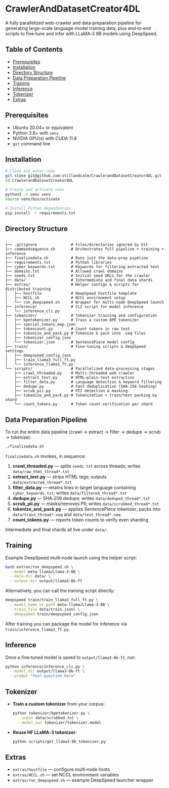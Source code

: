 # CrawlerAndDatasetCreator4DL

A fully parallelized web-crawler and data‑preparation pipeline for generating large-scale language-model training data, plus end‑to‑end scripts to fine‑tune and infer with LLaMA‑3 8B models using DeepSpeed.

## Table of Contents

* [Prerequisites](#prerequisites)
* [Installation](#installation)
* [Directory Structure](#directory-structure)
* [Data Preparation Pipeline](#data-preparation-pipeline)
* [Training](#training)
* [Inference](#inference)
* [Tokenizer](#tokenizer)
* [Extras](#extras)

## Prerequisites

* Ubuntu 20.04+ or equivalent
* Python 3.8+ with `venv`
* NVIDIA GPU(s) with CUDA 11.8
* `git` command line

## Installation

```bash
# Clone and enter repo
git clone git@github.com:stillandcalm/CrawlerandDatasetCreator4DL.git
cd CrawlerandDatasetCreator4DL

# Create and activate venv
python3 -m venv venv
source venv/bin/activate

# Install Python dependencies
pip install -r requirements.txt
```

## Directory Structure

```text
.
├── .gitignore               # Files/directories ignored by Git
├── commandsequence.sh       # Orchestrates full pipeline + training + inference
├── finalizedata.sh          # Runs just the data‑prep pipeline
├── requirements.txt         # Python libraries
├── cyber_keywords.txt       # Keywords for filtering extracted text
├── domains.txt              # Allowed crawl domains
├── seeds.txt                # Initial seed URLs for the crawler
├── data/                    # Intermediate and final data shards
├── extras/                  # Helper configs & scripts for distributed training
│   ├── hostfile             # DeepSpeed hostfile template
│   ├── NCCL.sh              # NCCL environment setup
│   └── run_deepspeed.sh     # Wrapper for multi-node DeepSpeed launch
├── inference/               # CLI script for model inference
│   └── inference_cli.py
├── tokenizer/               # Tokenizer training and configuration
│   ├── bpetokenizer.py      # Train a custom BPE tokenizer
│   ├── special_tokens_map.json
│   ├── tokencount.py        # Count tokens in raw text
│   ├── tokenize_and_pack.py # Tokenize & pack into .seq files
│   ├── tokenizer_config.json
│   └── tokenizer.json       # SentencePiece model config
├── train/                   # Fine‑tuning scripts & DeepSpeed settings
│   ├── deepspeed_config.json
│   ├── train_llama3_full_ft.py
│   └── inference_llama3_ft.py
└── scripts/                 # Parallelized data‑processing stages
    ├── crawl_threaded.py    # Multi‑threaded web crawler
    ├── extract_text.py      # HTML→plain‑text extraction
    ├── filter_data.py       # Language detection & keyword filtering
    ├── dedupe.py            # Fast deduplication (SHA‑256 hashing)
    ├── scrub_pii.py         # PII detection & masking
    ├── tokenize_and_pack.py # Tokenization + train/test packing by shard
    └── count_tokens.py      # Token count verification per shard
```

## Data Preparation Pipeline

To run the entire data pipeline (crawl → extract → filter → dedupe → scrub → tokenize):

```bash
./finalizedata.sh
```

`finalizedata.sh` invokes, in sequence:

1. **crawl\_threaded.py** — splits `seeds.txt` across threads; writes `data/raw_html_thread*.txt`
2. **extract\_text.py** — strips HTML tags; outputs `data/extracted_thread*.txt`
3. **filter\_data.py** — retains lines in target language containing `cyber_keywords.txt`; writes `data/filtered_thread*.txt`
4. **dedupe.py** — SHA‑256 dedupe; writes `data/deduped_thread*.txt`
5. **scrub\_pii.py** — masks/removes PII; writes `data/scrubbed_thread*.txt`
6. **tokenize\_and\_pack.py** — applies SentencePiece tokenizer; packs into `data/train_thread*.seq` and `data/test_thread*.seq`
7. **count\_tokens.py** — reports token counts to verify even sharding

Intermediate and final shards all live under `data/`.

## Training

Example DeepSpeed multi‑node launch using the helper script:

```bash
bash extras/run_deepspeed.sh \
  --model meta-llama/Llama-3-8B \
  --data-dir data/ \
  --output-dir output/llama3-8b-ft
```

Alternatively, you can call the training script directly:

```bash
deepspeed train/train_llama3_full_ft.py \
  --model_name_or_path meta-llama/Llama-3-8B \
  --train_file data/train.jsonl \
  --deepspeed train/deepspeed_config.json
```

After training you can package the model for inference via `train/inference_llama3_ft.py`.

## Inference

Once a fine‑tuned model is saved to `output/llama3-8b-ft`, run:

```bash
python inference/inference_cli.py \
  --model_dir output/llama3-8b-ft \
  --prompt "Your question here"
```

## Tokenizer

* **Train a custom tokenizer** from your corpus:

  ```bash
  python tokenizer/bpetokenizer.py \
    --input data/scrubbed.txt \
    --model_out tokenizer/tokenizer.model
  ```
* **Reuse HF LLaMA‑3 tokenizer**:

  ```bash
  python scripts/get_llama3-8b_tokenizer.py
  ```

## Extras

* `extras/hostfile` — configure multi‑node hosts
* `extras/NCCL.sh` — set NCCL environment variables
* `extras/run_deepspeed.sh` — example DeepSpeed launcher wrapper
